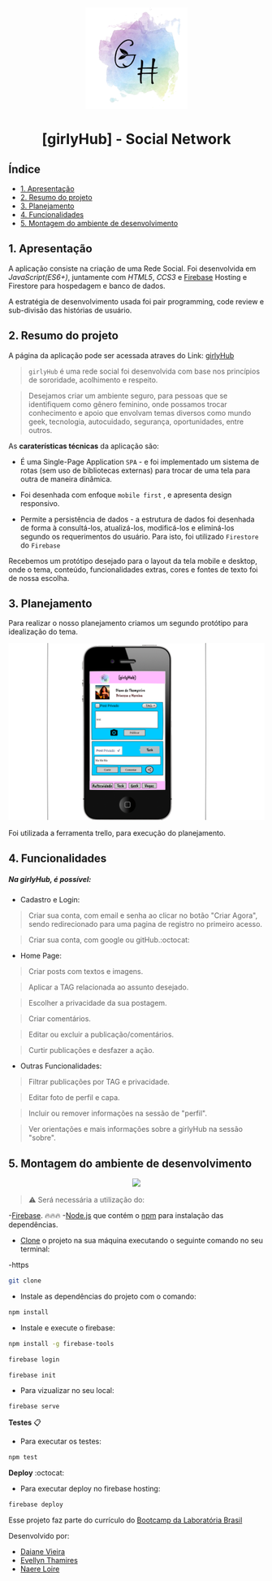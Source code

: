 <p align="center">
<img src="./public/img/girly-logo.png" width="200" heigth="200" >
</p>

<h1 align="center"> [girlyHub] - Social Network</h1>

## Índice

* [1. Apresentação](#1-apresentacao)
* [2. Resumo do projeto](#2-resumo-do-projeto)
* [3. Planejamento](#3-planejamento)
* [4. Funcionalidades](#4-funcionalidades)
* [5. Montagem do ambiente de desenvolvimento](#5-montagem-do-ambiente-de-desenvolvimento)

## 1. Apresentação   

A aplicação consiste na criação de uma Rede Social. Foi desenvolvida em *JavaScript(ES6+)*, juntamente com *HTML5*, *CCS3* e [Firebase](https://firebase.google.com/) Hosting e Firestore para hospedagem e banco de dados.

 A estratégia de desenvolvimento usada foi pair programming, code review e sub-divisão das histórias de usuário.

## 2. Resumo do projeto

A página da aplicação pode ser acessada atraves do Link: [girlyHub](https://.../)

> `girlyHub` é uma rede social foi desenvolvida com base nos princípios de sororidade, acolhimento e respeito.

> Desejamos criar um ambiente seguro, para pessoas que se identifiquem como gênero feminino, onde possamos trocar conhecimento e apoio que envolvam temas diversos como mundo geek, tecnologia, autocuidado, segurança, oportunidades, entre outros.

As **caraterísticas técnicas** da aplicação são:

* É uma Single-Page Application `SPA` - e foi implementado um sistema de rotas (sem uso de bibliotecas externas) para trocar de uma tela para outra de maneira dinâmica.

* Foi desenhada com enfoque `mobile first` , e apresenta design responsivo.

* Permite a persistência de dados - a estrutura de dados foi desenhada de forma à consultá-los, atualizá-los, modificá-los e eliminá-los segundo os requerimentos do usuário. Para isto, foi utilizado `Firestore` do `Firebase` 

Recebemos um protótipo desejado para o layout da tela mobile e desktop, onde o tema, conteúdo, funcionalidades extras, cores e fontes de texto foi de nossa escolha.

## 3. Planejamento

Para realizar o nosso planejamento criamos um segundo protótipo para idealização do tema.

![protótipo_girlyHub](https://raw.githubusercontent.com/daianevieira07/SAP004-social-network/readme_branch/public/img/prototipo-girly-feed.png)

Foi utilizada a ferramenta trello, para execução do planejamento.

## 4. Funcionalidades

##### Na girlyHub, é possível:

* Cadastro e Login:

> Criar sua conta, com email e senha ao clicar no botão "Criar Agora", sendo redirecionado para uma pagina de registro no primeiro acesso.

> Criar sua conta, com google ou gitHub.:octocat: 

* Home Page:

> Criar posts com textos e imagens.

> Aplicar a TAG relacionada ao assunto desejado.

> Escolher a privacidade da sua postagem.

> Criar comentários.

> Editar ou excluir a publicação/comentários.

> Curtir publicações e desfazer a ação.

* Outras Funcionalidades:

> Filtrar publicações por TAG e privacidade.

> Editar foto de perfil e capa.

> Incluir ou remover informações na sessão de "perfil".

> Ver orientações e mais informações sobre a girlyHub na sessão "sobre".

## 5. Montagem do ambiente de desenvolvimento

<p align="center">
<img src="https://media.giphy.com/media/W4IY7zQdRh7Ow/giphy.gif" width="200" heigth="200"> 
</p>

> :warning: Será necessária a utilização do:

 -[Firebase](https://firebase.google.com/products/dynamic-links?gclid=EAIaIQobChMIo9Krk6-W6gIVARKRCh26pgTCEAAYASABEgLr-fD_BwE). :fire::fire::fire: 
 -[Node.js](https://nodejs.org/) que contém o [npm](https://docs.npmjs.com/) para instalação das dependências.

 * [Clone](https://help.github.com/articles/cloning-a-repository/) o projeto na sua máquina executando o seguinte comando no seu terminal:
 
-https

``` sh
git clone 
```

* Instale as dependências do projeto com o comando:

``` sh
npm install
```

* Instale e execute o firebase:

``` sh
npm install -g firebase-tools
```

``` sh
firebase login
```

``` sh
firebase init
```

* Para vizualizar no seu local:

``` sh
firebase serve
```

**Testes** :clipboard:

* Para executar os testes:

``` sh
npm test
```

**Deploy** :octocat: 

* Para executar deploy no firebase hosting:

``` sh
firebase deploy
```

Esse projeto faz parte do currículo do [Bootcamp da Laboratória Brasil](https://www.laboratoria.la/br) 

Desenvolvido por: 

* [Daiane Vieira](https://github.com/daianevieira07)
* [Evellyn Thamires](https://github.com/EvellynThamires)
* [Naere Loire](https://github.com/naereloire)

